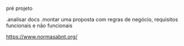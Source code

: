 pré projeto

.analisar docs
.montar uma proposta com regras de negócio, requisitos funcionais e não funcionais


https://www.normasabnt.org/